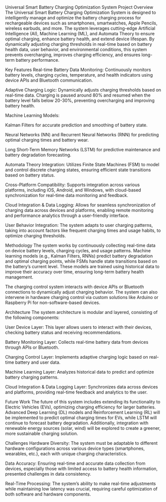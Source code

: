 Universal Smart Battery Charging Optimization System
Project Overview
The Universal Smart Battery Charging Optimization System is designed to intelligently manage and optimize the battery charging process for rechargeable devices such as smartphones, smartwatches, Apple Pencils, wireless earbuds, and more. The system leverages cutting-edge Artificial Intelligence (AI), Machine Learning (ML), and Automata Theory to ensure optimal charging, enhance battery health, and extend device lifespan. By dynamically adjusting charging thresholds in real-time based on battery health data, user behavior, and environmental conditions, this system prevents overcharging, improves charging efficiency, and ensures long-term battery performance.

Key Features
Real-time Battery Data Monitoring: Continuously monitors battery levels, charging cycles, temperature, and health indicators using device APIs and Bluetooth communication.

Adaptive Charging Logic: Dynamically adjusts charging thresholds based on real-time data. Charging is paused around 80% and resumed when the battery level falls below 20-30%, preventing overcharging and improving battery health.

Machine Learning Models:

Kalman Filters for accurate prediction and smoothing of battery state.

Neural Networks (NN) and Recurrent Neural Networks (RNN) for predicting optimal charging times and battery wear.

Long Short-Term Memory Networks (LSTM) for predictive maintenance and battery degradation forecasting.

Automata Theory Integration: Utilizes Finite State Machines (FSM) to model and control discrete charging states, ensuring efficient state transitions based on battery status.

Cross-Platform Compatibility: Supports integration across various platforms, including iOS, Android, and Windows, with cloud-based synchronization for real-time data monitoring and feedback.

Cloud Integration & Data Logging: Allows for seamless synchronization of charging data across devices and platforms, enabling remote monitoring and performance analytics through a user-friendly interface.

User Behavior Integration: The system adapts to user charging patterns, taking into account factors like frequent charging times and usage habits, to optimize charging thresholds.

Methodology
The system works by continuously collecting real-time data on device battery levels, charging cycles, and usage patterns. Machine learning models (e.g., Kalman Filters, RNNs) predict battery degradation and optimal charging points, while FSMs handle state transitions based on the battery’s current level. These models are trained using historical data to improve their accuracy over time, ensuring long-term battery health management.

The charging control system interacts with device APIs or Bluetooth connections to dynamically adjust charging behavior. The system can also intervene in hardware charging control via custom solutions like Arduino or Raspberry Pi for non-software-based devices.

Architecture
The system architecture is modular and layered, consisting of the following components:

User Device Layer: This layer allows users to interact with their devices, checking battery status and receiving recommendations.

Battery Monitoring Layer: Collects real-time battery data from devices through APIs or Bluetooth.

Charging Control Layer: Implements adaptive charging logic based on real-time battery and user data.

Machine Learning Layer: Analyzes historical data to predict and optimize battery charging patterns.

Cloud Integration & Data Logging Layer: Synchronizes data across devices and platforms, providing real-time feedback and analytics to the user.

Future Work
The future of this system includes extending its functionality to Electric Vehicles (EVs), optimizing charging efficiency for larger batteries. Advanced Deep Learning (DL) models and Reinforcement Learning (RL) will be implemented to predict optimal charging times for EVs, while LSTM will continue to forecast battery degradation. Additionally, integration with renewable energy sources (solar, wind) will be explored to create a greener, more sustainable charging solution.

Challenges
Hardware Diversity: The system must be adaptable to different hardware configurations across various device types (smartphones, wearables, etc.), each with unique charging characteristics.

Data Accuracy: Ensuring real-time and accurate data collection from devices, especially those with limited access to battery health information, presented challenges in data consistency.

Real-Time Processing: The system’s ability to make real-time adjustments while maintaining low latency was crucial, requiring careful optimization of both software and hardware components.


